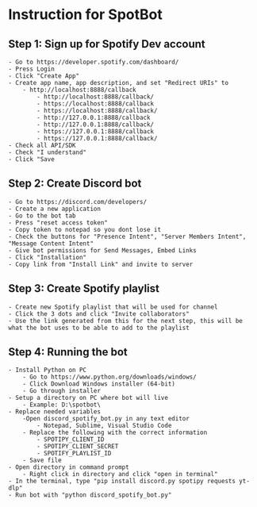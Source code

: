 # Instruction for SpotBot

## Step 1: Sign up for Spotify Dev account
	- Go to https://developer.spotify.com/dashboard/
	- Press Login
	- Click "Create App"
	- Create app name, app description, and set "Redirect URIs" to
		- http://localhost:8888/callback
    		- http://localhost:8888/callback/
      		- https://localhost:8888/callback
       		- https://localhost:8888/callback/
      		- http://127.0.0.1:8888/callback
      		- http://127.0.0.1:8888/callback/
      		- https://127.0.0.1:8888/callback
      		- https://127.0.0.1:8888/callback/
	- Check all API/SDK
	- Check "I understand"
	- Click "Save

## Step 2: Create Discord bot
	- Go to https://discord.com/developers/
	- Create a new application
	- Go to the bot tab
	- Press "reset access token"
	- Copy token to notepad so you dont lose it
	- Check the buttons for "Presence Intent", "Server Members Intent", "Message Content Intent"
	- Give bot permissions for Send Messages, Embed Links
	- Click "Installation"
	- Copy link from "Install Link" and invite to server

## Step 3: Create Spotify playlist
	- Create new Spotify playlist that will be used for channel
	- Click the 3 dots and click "Invite collaborators"
	- Use the link generated from this for the next step, this will be what the bot uses to be able to add to the playlist

## Step 4: Running the bot
	- Install Python on PC
		- Go to https://www.python.org/downloads/windows/
		- Click Download Windows installer (64-bit)
		- Go through installer
	- Setup a directory on PC where bot will live
		- Example: D:\spotbot\
	- Replace needed variables
		-Open discord_spotify_bot.py in any text editor
			- Notepad, Sublime, Visual Studio Code
		- Replace the following with the correct information
			- SPOTIPY_CLIENT_ID
			- SPOTIPY_CLIENT_SECRET
			- SPOTIFY_PLAYLIST_ID
		- Save file
	- Open directory in command prompt
		- Right click in directory and click "open in terminal" 
	- In the terminal, type "pip install discord.py spotipy requests yt-dlp"
	- Run bot with "python discord_spotify_bot.py"